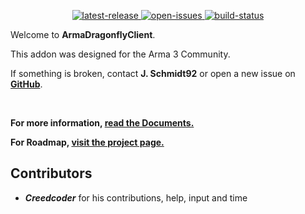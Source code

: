 <p align="center">
	<!-- <img src="https://raw.githubusercontent.com/jschmidt92/ArmaDragonflyClient/master/images/logo.png"> -->
	<a href="https://github.com/jschmidt92/ArmaDragonflyClient/releases/latest">
		<img src="https://img.shields.io/github/v/release/jschmidt92/ArmaDragonflyClient?label=latest%C2%A0release" alt="latest-release">
	</a>
		<a href="https://github.com/jschmidt92/ArmaDragonflyClient/issues">
		<img src="https://img.shields.io/github/issues/jschmidt92/ArmaDragonflyClient" alt="open-issues">
	</a>
	<a href="https://github.com/jschmidt92/ArmaDragonflyClient/actions/workflows/build.yml">
		<img src="https://img.shields.io/github/actions/workflow/status/jschmidt92/ArmaDragonflyClient/build.yml?branch=master" alt="build-status">
	</a>
</p>

Welcome to **ArmaDragonflyClient**.

This addon was designed for the Arma 3 Community.

If something is broken, contact **J. Schmidt92** or open a new issue on **[GitHub](https://github.com/jschmidt92/ArmaDragonflyClient/issues)**.

</br>

**For more information, [read the Documents.](https://jschmidt92.github.io/ArmaDragonflyClient/#/)**

**For Roadmap, [visit the project page.](https://github.com/users/jschmidt92/projects/6)**

## Contributors
* **_Creedcoder_** for his contributions, help, input and time
